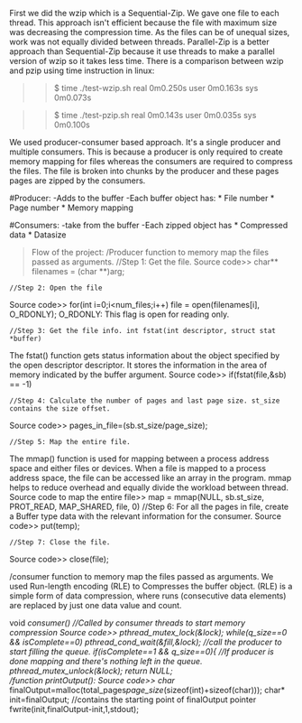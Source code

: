 First we did the wzip which is a Sequential-Zip.
We gave one file to each thread. This approach isn't efficient because the file with maximum size was decreasing the compression time.
As the files can be of unequal sizes, work was not equally divided between threads.
Parallel-Zip is a better approach than Sequential-Zip because it use threads to make a parallel version of wzip so it takes less time.
There is a comparison between wzip and pzip using time instruction in linux: 

>>$ time ./test-wzip.sh
real 0m0.250s
user 0m0.163s
sys  0m0.073s

>>$ time ./test-pzip.sh
real 0m0.143s
user 0m0.035s
sys  0m0.100s



We used producer-consumer based approach. It's a single producer and multiple consumers. 
This is because a producer is only required to create memory mapping for files whereas the consumers are required to compress the files.
The file is broken into chunks by the producer and these pages pages are zipped by the consumers.

#Producer:
    -Adds to the buffer
    -Each buffer object has:
        * File number
        * Page number
        * Memory mapping

#Consumers:
    -take from the buffer
    -Each zipped object has
        * Compressed data
        * Datasize


>Flow of the project:
/Producer function to memory map the files passed as arguments.
    //Step 1: Get the file.
Source code>>   char** filenames = (char **)arg;
   
    //Step 2: Open the file
Source code>>   for(int i=0;i<num_files;i++)
file = open(filenames[i], O_RDONLY);      O_RDONLY: This flag is open for reading only.

    //Step 3: Get the file info. int fstat(int descriptor, struct stat *buffer) 
The fstat() function gets status information about the object specified by the open descriptor descriptor.
It stores the information in the area of memory indicated by the buffer argument.
Source code>>   if(fstat(file,&sb) == -1)
   
    //Step 4: Calculate the number of pages and last page size. st_size contains the size offset. 
Source code>>   pages_in_file=(sb.st_size/page_size);
    
    //Step 5: Map the entire file.
The mmap() function is used for mapping between a process address space and either files or devices.
When a file is mapped to a process address space, the file can be accessed like an array in the program.
mmap helps to reduce overhead and equally divide the workload between thread.
Source code to map the entire file>>  map = mmap(NULL, sb.st_size, PROT_READ, MAP_SHARED, file, 0)
    //Step 6: For all the pages in file, create a Buffer type data with the relevant information for the consumer.
Source code>>   put(temp);

    //Step 7: Close the file.
Source code>>   close(file);

/consumer function to memory map the files passed as arguments.
We used Run-length encoding (RLE) to Compresses the buffer object.
(RLE) is a simple form of data compression, where runs (consecutive data elements) are replaced by just one data value and count.

void *consumer()   //Called by consumer threads to start memory compression
Source code>>   pthread_mutex_lock(&lock);
                    while(q_size==0 && isComplete==0)
                        pthread_cond_wait(&fill,&lock); //call the producer to start filling the queue.
                    if(isComplete==1 && q_size==0){ //If producer is done mapping and there's nothing left in the queue.
			            pthread_mutex_unlock(&lock);
			            return NULL;       
/function printOutput():
Source code>>   char* finalOutput=malloc(total_pages*page_size*(sizeof(int)+sizeof(char)));
char* init=finalOutput; //contains the starting point of finalOutput pointer
fwrite(init,finalOutput-init,1,stdout);
